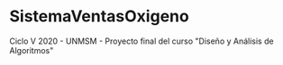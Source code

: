 # SistemaVentasOxigeno
Ciclo V 2020 - UNMSM - Proyecto final del curso "Diseño y Análisis de Algoritmos"
